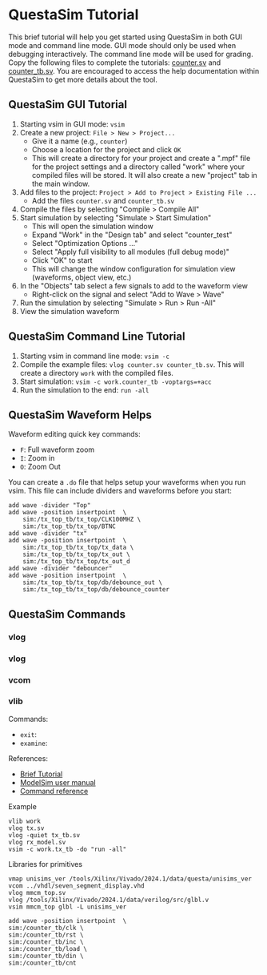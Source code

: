 # QuestaSim Tutorial

This brief tutorial will help you get started using QuestaSim in both GUI mode and command line mode.
GUI mode should only be used when debugging interactively. 
The command line mode will be used for grading.
Copy the following files to complete the tutorials: [counter.sv](./counter.sv) and [counter_tb.sv](./counter_tb.sv).
You are encouraged to access the help documentation within QuestaSim to get more details about the tool.

## QuestaSim GUI Tutorial

1. Starting vsim in GUI mode: `vsim`
2. Create a new project: `File > New > Project...`
    * Give it a name (e.g., `counter`)
    * Choose a location for the project and click `OK`
    * This will create a directory for your project and create a ".mpf" file for the project settings and a directory called "work" where your compiled files will be stored. It will also create a new "project" tab in the main window.
3. Add files to the project: `Project > Add to Project > Existing File ...`
    * Add the files `counter.sv` and `counter_tb.sv`
4. Compile the files by selecting "Compile > Compile All" 
5. Start simulation by selecting "Simulate > Start Simulation"
    * This will open the simulation window
    * Expand "Work" in the "Design tab" and select "counter_test"
    * Select "Optimization Options ..."
    * Select "Apply full visibility to all modules (full debug mode)"
    * Click "OK" to start
    * This will change the window configuration for simulation view (waveforms, object view, etc.)
6. In the "Objects" tab select a few signals to add to the waveform view
    * Right-click on the signal and select "Add to Wave > Wave"
7. Run the simulation by selecting "Simulate > Run > Run -All"
8. View the simulation waveform


## QuestaSim Command Line Tutorial

1. Starting vsim in command line mode: `vsim -c`
2. Compile the example files: `vlog counter.sv counter_tb.sv`. This will create a directory `work` with the compiled files.
3. Start simulation: `vsim -c work.counter_tb -voptargs=+acc`
4. Run the simulation to the end: `run -all`


## QuestaSim Waveform Helps

Waveform editing quick key commands:
* `F`: Full waveform zoom
* `I`: Zoom in
* `O`: Zoom Out

You can create a `.do` file that helps setup your waveforms when you run vsim.
This file can include dividers and waveforms before you start:


```
add wave -divider "Top"
add wave -position insertpoint  \
    sim:/tx_top_tb/tx_top/CLK100MHZ \
    sim:/tx_top_tb/tx_top/BTNC
add wave -divider "tx"
add wave -position insertpoint  \
    sim:/tx_top_tb/tx_top/tx_data \
    sim:/tx_top_tb/tx_top/tx_out \
    sim:/tx_top_tb/tx_top/tx_out_d
add wave -divider "debouncer"
add wave -position insertpoint  \
    sim:/tx_top_tb/tx_top/db/debounce_out \
    sim:/tx_top_tb/tx_top/db/debounce_counter
```

## QuestaSim Commands

### vlog

### vlog

### vcom

### vlib

<!--
Ideas:
- force command
- logging command (log)
-->

Commands:
* `exit`:
* `examine`: 

References:
* [Brief Tutorial](https://vhdlwhiz.com/the-modelsim-commands-you-need-to-know/)
* [ModelSim user manual](https://faculty-web.msoe.edu/johnsontimoj/Common/FILES/modelsim_user.pdf)
* [Command reference](https://web.eecs.utk.edu/~dbouldin/protected/modelsim_se_ref.pdf)

Example
```
vlib work
vlog tx.sv
vlog -quiet tx_tb.sv
vlog rx_model.sv
vsim -c work.tx_tb -do "run -all"
```

Libraries for primitives
```
vmap unisims_ver /tools/Xilinx/Vivado/2024.1/data/questa/unisims_ver
vcom ../vhdl/seven_segment_display.vhd
vlog mmcm_top.sv
vlog /tools/Xilinx/Vivado/2024.1/data/verilog/src/glbl.v
vsim mmcm_top glbl -L unisims_ver
```


```
add wave -position insertpoint  \
sim:/counter_tb/clk \
sim:/counter_tb/rst \
sim:/counter_tb/inc \
sim:/counter_tb/load \
sim:/counter_tb/din \
sim:/counter_tb/cnt
```
<!--

Running firefox over X11 on mac

export XAUTHORITY=$HOME/.Xauthority

https://support.xilinx.com/s/article/64052?language=en_US

using GUI: Simulate > Start Simulation > Libraries > Add > altera_mf_ver
using console: add -L altera_mf_ver to your command.


# NUMBER_OF_CHARS
# BAUD_RATE
# CLOCK_FREQUENCY
# PARITY
vsim -c work.tx_tb -gNUMBER_OF_CHARS=6 -gPARITY=0 -do "run -all"


Inside vsim
```
vsim work.tx_tb
```

vsim -voptargs=+acc work.tx_tb

add wave -position insertpoint  \
sim:/tx_tb/clk \
sim:/tx_tb/rst \
sim:/tx_tb/tb_send \
sim:/tx_tb/tb_tx_out \
sim:/tx_tb/tx_busy


```
source /tools/Xilinx/Vivado/2024.1/settings64.sh
export LM_LICENSE_FILE=1717@ece-modelsim.byu.edu
export PATH=$PATH:/usr/local/questasim/bin
```


https://stackoverflow.com/questions/59137306/how-to-pass-multiple-generics-to-vsim-using-g-switch-in-modelsim

-->